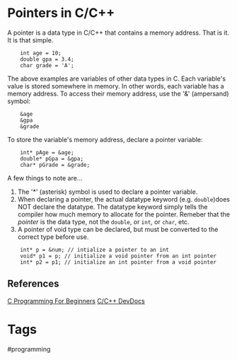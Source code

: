 # Pointers in C/C++  

A pointer is a data type in C/C++ that contains a memory address. That is it. It is that simple. 
```
	int age = 10;
	double gpa = 3.4;
	char grade = 'A';
```
The above examples are variables of other data types in C. Each variable's value is stored somewhere in memory. In other words, each variable has a memory address. To access their memory address, use the '&' (ampersand) symbol:
```
	&age
	&gpa
	&grade
```
To store the variable's memory address, declare a pointer variable:
```
	int* pAge = &age;
	double* pGpa = &gpa;
	char* pGrade = &grade;
```
A few things to note are...
1. The '\*' (asterisk) symbol is used to declare a pointer variable.
2. When declaring a pointer, the actual datatype keyword (e.g. `double`)does NOT declare the datatype. The datatype keyword simply tells the compiler how much memory to allocate for the pointer. Remeber that the *pointer* is the data type, not the `double`, or `int`, or `char`, etc.  
3. A pointer of void type can be declared, but must be converted to the correct type before use.
```
	int* p = &num; // intialize a pointer to an int
	void* p1 = p; // initialize a void pointer from an int pointer
	int* p2 = p1; // initialize an int pointer from a void pointer
```
## References
[C Programming For Beginners](https://www.youtube.com/watch?v=KJgsSFOSQv0)
[C/C++ DevDocs](https://devdocs.io/c/language/pointer)

# Tags
#programming
